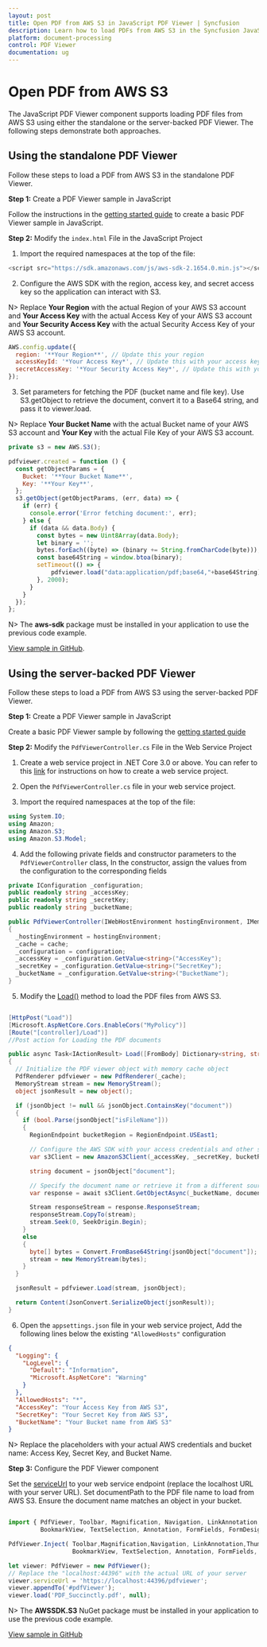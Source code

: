 ```yaml
---
layout: post
title: Open PDF from AWS S3 in JavaScript PDF Viewer | Syncfusion
description: Learn how to load PDFs from AWS S3 in the Syncfusion JavaScript PDF Viewer component using standalone and server-backed approaches.
platform: document-processing
control: PDF Viewer
documentation: ug
---
```


# Open PDF from AWS S3

The JavaScript PDF Viewer component supports loading PDF files from AWS S3 using either the standalone or the server-backed PDF Viewer. The following steps demonstrate both approaches.

## Using the standalone PDF Viewer

Follow these steps to load a PDF from AWS S3 in the standalone PDF Viewer.

**Step 1:** Create a PDF Viewer sample in JavaScript

Follow the instructions in the [getting started guide](https://help.syncfusion.com/document-processing/pdf/pdf-viewer/javascript-es5/getting-started) to create a basic PDF Viewer sample in JavaScript.

**Step 2:** Modify the `index.html` File in the JavaScript Project

1. Import the required namespaces at the top of the file:

```javascript
<script src="https://sdk.amazonaws.com/js/aws-sdk-2.1654.0.min.js"></script>
```

2. Configure the AWS SDK with the region, access key, and secret access key so the application can interact with S3.

N> Replace **Your Region** with the actual Region of your AWS S3 account and **Your Access Key** with the actual Access Key of your AWS S3 account and **Your Security Access Key** with the actual Security Access Key of your AWS S3 account.

```javascript
AWS.config.update({
  region: '**Your Region**', // Update this your region
  accessKeyId: '*Your Access Key*', // Update this with your access key id
  secretAccessKey: '*Your Security Access Key*', // Update this with your secret access key
});
```

3. Set parameters for fetching the PDF (bucket name and file key). Use S3.getObject to retrieve the document, convert it to a Base64 string, and pass it to viewer.load.

N> Replace **Your Bucket Name** with the actual Bucket name of your AWS S3 account and **Your Key** with the actual File Key of your AWS S3 account.

```javascript
private s3 = new AWS.S3();

pdfviewer.created = function () {
  const getObjectParams = {
    Bucket: '**Your Bucket Name**',
    Key: '**Your Key**',
  };
  s3.getObject(getObjectParams, (err, data) => {
    if (err) {
      console.error('Error fetching document:', err);
    } else {
      if (data && data.Body) {
        const bytes = new Uint8Array(data.Body);
        let binary = '';
        bytes.forEach((byte) => (binary += String.fromCharCode(byte)));
        const base64String = window.btoa(binary);
        setTimeout(() => {
            pdfviewer.load("data:application/pdf;base64,"+base64String);
        }, 2000);
      }
    }
  });
};
```

N> The **aws-sdk** package must be installed in your application to use the previous code example.

[View sample in GitHub](https://github.com/SyncfusionExamples/open-save-pdf-documents-in-aws-s3/tree/master/Open%20and%20Save%20PDF%20in%20AWS%20S3%20using%20Standalone).

## Using the server-backed PDF Viewer

Follow these steps to load a PDF from AWS S3 using the server-backed PDF Viewer.

**Step 1:** Create a PDF Viewer sample in JavaScript

Create a basic PDF Viewer sample by following the [getting started guide](https://help.syncfusion.com/document-processing/pdf/pdf-viewer/javascript-es5/getting-started)

**Step 2:** Modify the `PdfViewerController.cs` File in the Web Service Project

1. Create a web service project in .NET Core 3.0 or above. You can refer to this [link](https://www.syncfusion.com/kb/11063/how-to-create-pdf-viewer-web-service-in-net-core-3-0-and-above) for instructions on how to create a web service project.

2. Open the `PdfViewerController.cs` file in your web service project.

3. Import the required namespaces at the top of the file:

```csharp
using System.IO;
using Amazon;
using Amazon.S3;
using Amazon.S3.Model;
```

4. Add the following private fields and constructor parameters to the `PdfViewerController` class, In the constructor, assign the values from the configuration to the corresponding fields

```csharp
private IConfiguration _configuration;
public readonly string _accessKey;
public readonly string _secretKey;
public readonly string _bucketName;

public PdfViewerController(IWebHostEnvironment hostingEnvironment, IMemoryCache cache, IConfiguration configuration)
{
  _hostingEnvironment = hostingEnvironment;
  _cache = cache;
  _configuration = configuration;
  _accessKey = _configuration.GetValue<string>("AccessKey");
  _secretKey = _configuration.GetValue<string>("SecretKey");
  _bucketName = _configuration.GetValue<string>("BucketName");
}
```

5. Modify the [Load()](https://ej2.syncfusion.com/documentation/api/pdfviewer/#load) method to load the PDF files from AWS S3.

```csharp

[HttpPost("Load")]
[Microsoft.AspNetCore.Cors.EnableCors("MyPolicy")]
[Route("[controller]/Load")]
//Post action for Loading the PDF documents 

public async Task<IActionResult> Load([FromBody] Dictionary<string, string> jsonObject)
{
  // Initialize the PDF viewer object with memory cache object
  PdfRenderer pdfviewer = new PdfRenderer(_cache);
  MemoryStream stream = new MemoryStream();
  object jsonResult = new object();

  if (jsonObject != null && jsonObject.ContainsKey("document"))
  {
    if (bool.Parse(jsonObject["isFileName"]))
    {
      RegionEndpoint bucketRegion = RegionEndpoint.USEast1;

      // Configure the AWS SDK with your access credentials and other settings
      var s3Client = new AmazonS3Client(_accessKey, _secretKey, bucketRegion);

      string document = jsonObject["document"];

      // Specify the document name or retrieve it from a different source
      var response = await s3Client.GetObjectAsync(_bucketName, document);

      Stream responseStream = response.ResponseStream;
      responseStream.CopyTo(stream);
      stream.Seek(0, SeekOrigin.Begin);
    }
    else
    {
      byte[] bytes = Convert.FromBase64String(jsonObject["document"]);
      stream = new MemoryStream(bytes);
    }
  }

  jsonResult = pdfviewer.Load(stream, jsonObject);

  return Content(JsonConvert.SerializeObject(jsonResult));
}
```

6. Open the `appsettings.json` file in your web service project, Add the following lines below the existing `"AllowedHosts"` configuration

```json
{
  "Logging": {
    "LogLevel": {
      "Default": "Information",
      "Microsoft.AspNetCore": "Warning"
    }
  },
  "AllowedHosts": "*",
  "AccessKey": "Your Access Key from AWS S3",
  "SecretKey": "Your Secret Key from AWS S3",
  "BucketName": "Your Bucket name from AWS S3"
}
```

N> Replace the placeholders with your actual AWS credentials and bucket name: Access Key, Secret Key, and Bucket Name.

**Step 3:** Configure the PDF Viewer component

Set the [serviceUrl](https://ej2.syncfusion.com/documentation/api/pdfviewer/#serviceurl) to your web service endpoint (replace the localhost URL with your server URL). Set documentPath to the PDF file name to load from AWS S3. Ensure the document name matches an object in your bucket.

```javascript

import { PdfViewer, Toolbar, Magnification, Navigation, LinkAnnotation,ThumbnailView,
         BookmarkView, TextSelection, Annotation, FormFields, FormDesigner} from '@syncfusion/ej2-pdfviewer';

PdfViewer.Inject( Toolbar,Magnification,Navigation, LinkAnnotation,ThumbnailView,
                  BookmarkView, TextSelection, Annotation, FormFields, FormDesigner);

let viewer: PdfViewer = new PdfViewer();
// Replace the "localhost:44396" with the actual URL of your server
viewer.serviceUrl = 'https://localhost:44396/pdfviewer';
viewer.appendTo('#pdfViewer');
viewer.load('PDF_Succinctly.pdf', null);

```

N> The **AWSSDK.S3** NuGet package must be installed in your application to use the previous code example.

[View sample in GitHub](https://github.com/SyncfusionExamples/open-save-pdf-documents-in-aws-s3/tree/master/Open%20and%20Save%20PDF%20in%20AWS%20S3%20using%20Server-Backend)